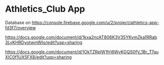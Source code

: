 # Athletics_Club App


Database on https://console.firebase.google.com/u/2/project/athletics-app-fd3f7/overview

https://docs.google.com/document/d/1kxa2ncAT806K3V35YKvmZka1RRab3LyKHRDyotwmWIo/edit?usp=sharing

https://docs.google.com/document/d/1OkTZRelW1frl6WvKGQS0fV_1Br_T7auXIC0f1UX5FX8/edit?usp=sharing
